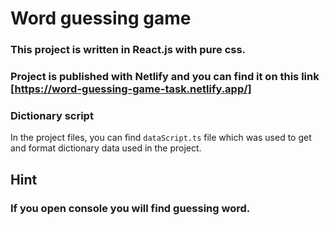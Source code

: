 # Word guessing game

### This project is written in React.js with pure css. 

### Project is published with Netlify and you can find it on this link [https://word-guessing-game-task.netlify.app/]

### Dictionary script

In the project files, you can find ```dataScript.ts``` file which was used to get and format dictionary data used in the project.

## Hint
### If you open console you will find guessing word.
